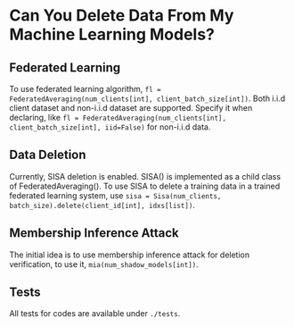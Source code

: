 # Can You Delete Data From My Machine Learning Models?
## Federated Learning
To use federated learning algorithm, ```fl = FederatedAveraging(num_clients[int], client_batch_size[int])```. Both i.i.d client
dataset and non-i.i.d dataset are supported. Specify it when declaring,
 like ```fl = FederatedAveraging(num_clients[int], client_batch_size[int], iid=False)``` for non-i.i.d data.
## Data Deletion
Currently, SISA deletion is enabled. SISA() is implemented as a child class of FederatedAveraging(). To use SISA to delete a training data in a trained federated learning system, 
use 
```sisa = Sisa(num_clients, batch_size).delete(client_id[int], idxs[list])```.

## Membership Inference Attack
The initial idea is to use membership inference attack for deletion verification, to use it, ```mia(num_shadow_models[int])```.

## Tests
All tests for codes are available under ```./tests```.